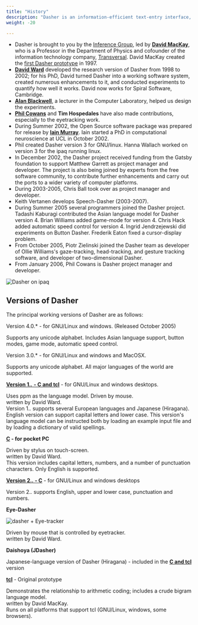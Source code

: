 ```yaml
---
title: "History"
description: "Dasher is an information-efficient text-entry interface, driven by natural continuous pointing gestures. Dasher is a competitive text-entry system wherever a full-size keyboard cannot be used."
weight: -20

---
```


*   Dasher is brought to you by the [Inference Group](/is/), led by **[David MacKay](/mackay/)**, who is a Professor in the Department of Physics and cofounder of the information technology company, [Transversal](http://www.transversal.com/). David MacKay created the [first Dasher prototype](/dasher/images/dasherversion0.png) in 1997.
*   **[David Ward](/djw30/)** developed the research version of Dasher from 1998 to 2002; for his PhD, David turned Dasher into a working software system, created numerous enhancements to it, and conducted experiments to quantify how well it works. David now works for Spiral Software, Cambridge.
*   **[Alan Blackwell](http://www.cl.cam.ac.uk/~afb21/)**, a lecturer in the Computer Laboratory, helped us design the experiments.
*   **[Phil Cowans](/pjc51/)** and **Tim Hospedales** have also made contributions, especially to the eyetracking work.
*   During Summer 2002, the Open Source software package was prepared for release by **[Iain Murray](/~iam23/)**. Iain started a PhD in computational neuroscience at UCL in October 2002.
*   Phil created Dasher version 3 for GNU/linux. Hanna Wallach worked on version 3 for the ipaq running linux.
*   In December 2002, the Dasher project received funding from the Gatsby foundation to support Matthew Garrett as project manager and developer. The project is also being joined by experts from the free software community, to contribute further enhancements and carry out the ports to a wider variety of computer platforms.
*   During 2003-2005, Chris Ball took over as project manager and developer.
*   Keith Vertanen develops Speech-Dasher (2003-2007).
*   During Summer 2005 several programmers joined the Dasher project. Tadashi Kaburagi contributed the Asian language model for Dasher version 4. Brian Williams added game-mode for version 4. Chris Hack added automatic speed control for version 4. Ingrid Jendrzejewski did experiments on Button Dasher. Frederik Eaton fixed a cursor-display problem.
*   From October 2005, Piotr Zielinski joined the Dasher team as developer of Ollie Williams's gaze-tracking, head-tracking, and gesture tracking software, and developer of two-dimensional Dasher.
*   From January 2006, Phil Cowans is Dasher project manager and developer.

![Dasher on ipaq](/dasher/images/ipaq4.jpg)

Versions of Dasher
------------------

The principal working versions of Dasher are as follows:

Version 4.0.* - for GNU/Linux and windows. (Released October 2005)

Supports any unicode alphabet. Includes Asian language support, button modes, game mode, automatic speed control.

Version 3.0.* - for GNU/Linux and windows and MacOSX.

Supports any unicode alphabet. All major languages of the world are supported.

[**Version 1.*.* - C and tcl**](http://www.inference.phy.cam.ac.uk/djw30/dasher/download.html) \- for GNU/Linux and windows desktops.

Uses ppm as the language model. Driven by mouse.  
written by David Ward.  
Version 1.*.* supports several European languages and Japanese (Hiragana). English version can support capital letters and lower case. This version's language model can be instructed both by loading an example input file and by loading a dictionary of valid spellings.

**[C](http://www.inference.phy.cam.ac.uk/djw30/dasher/download.html) \- for pocket PC**

Driven by stylus on touch-screen.  
written by David Ward.  
This version includes capital letters, numbers, and a number of punctuation characters. Only English is supported.

[**Version 2.*.* - C**](http://www.inference.phy.cam.ac.uk/djw30/dasher/download.html) \- for GNU/Linux and windows desktops

Version 2.*.* supports English, upper and lower case, punctuation and numbers.

**Eye-Dasher**

![dasher + Eye-tracker](/dasher/images/hires/mini96028.jpg)

Driven by mouse that is controlled by eyetracker.  
written by David Ward.

**Daishoya (JDasher)**

Japanese-language version of Dasher (Hiragana) - included in the [**C and tcl**](http://www.inference.phy.cam.ac.uk/djw30/dasher/download.html) version

[**tcl**](http://www.inference.phy.cam.ac.uk/mackay/tcl/dasher.tcl) \- Original prototype

Demonstrates the relationship to arithmetic coding; includes a crude bigram language model.  
written by David MacKay.  
Runs on all platforms that support tcl (GNU/Linux, windows, some browsers).